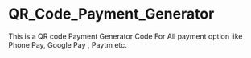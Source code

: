 # QR_Code_Payment_Generator
This is a QR code Payment Generator  Code For All payment option like Phone Pay, Google Pay , Paytm etc.

